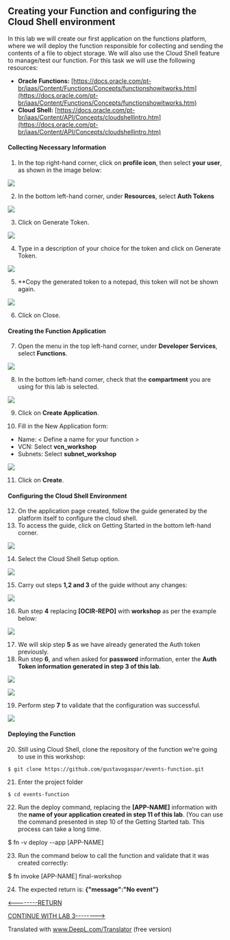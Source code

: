 ﻿## Creating your Function and configuring the Cloud Shell environment

 In this lab we will create our first application on the functions platform, where we will deploy the function responsible for collecting and sending the contents of a file to object storage. We will also use the Cloud Shell feature to manage/test our function.
 For this task we will use the following resources:
 
 - **Oracle Functions:** [https://docs.oracle.com/pt-br/iaas/Content/Functions/Concepts/functionshowitworks.htm](https://docs.oracle.com/pt-br/iaas/Content/Functions/Concepts/functionshowitworks.htm)
 - **Cloud Shell:** [https://docs.oracle.com/pt-br/iaas/Content/API/Concepts/cloudshellintro.htm](https://docs.oracle.com/pt-br/iaas/Content/API/Concepts/cloudshellintro.htm)
 

#### Collecting Necessary Information
1. In the top right-hand corner, click on **profile icon**, then select **your user**, as shown in the image below:

![](./IMG/001-LAB2.PNG)

2. In the bottom left-hand corner, under **Resources**, select **Auth Tokens**

![](./IMG/002-LAB2.PNG)

3. Click on Generate Token.

![](./IMG/003-LAB2.PNG)

4. Type in a description of your choice for the token and click on Generate Token.

![](./IMG/004-LAB2.PNG)

5. **Copy the generated token to a notepad, this token will not be shown again.

![](./IMG/005-LAB2.PNG)

6. Click on Close.

#### Creating the Function Application
7. Open the menu in the top left-hand corner, under **Developer Services**, select **Functions**.

![](./IMG/006-LAB2.PNG)

8. In the bottom left-hand corner, check that the **compartment** you are using for this lab is selected.

![](./IMG/007-LAB2.PNG)

9. Click on **Create Application**.

10. Fill in the New Application form:
- Name: < Define a name for your function >
- VCN: Select **vcn_workshop**
- Subnets: Select **subnet_workshop**

![](./IMG/008-LAB2.PNG)

11. Click on **Create**.
#### Configuring the Cloud Shell Environment
12. On the application page created, follow the guide generated by the platform itself to configure the cloud shell.
13. To access the guide, click on Getting Started in the bottom left-hand corner.

![](./IMG/009-LAB2.PNG)

14. Select the Cloud Shell Setup option.

![](./IMG/010-LAB2.PNG)

15. Carry out steps **1,2 and 3** of the guide without any changes:

![](./IMG/011-LAB2.PNG)

16. Run step **4** replacing **[OCIR-REPO]** with **workshop** as per the example below:

![](./IMG/012-LAB2.PNG)

17. We will skip step **5** as we have already generated the Auth token previously.
18. Run step **6**, and when asked for **password** information, enter the **Auth Token information generated in step 3 of this lab**.

![](./IMG/013-LAB2.PNG)

![](./IMG/014-LAB2.PNG)

19. Perform step **7** to validate that the configuration was successful.

![](./IMG/015-LAB2.PNG)

#### Deploying the Function
 20. Still using Cloud Shell, clone the repository of the function we're going to use in this workshop:
 

    $ git clone https://github.com/gustavogaspar/events-function.git

 21. Enter the project folder
 

    $ cd events-function

22. Run the deploy command, replacing the **[APP-NAME]** information with the **name of your application created in step 11 of this lab**. (You can use the command presented in step 10 of the Getting Started tab. This process can take a long time.

   $ fn -v deploy --app [APP-NAME]


23. Run the command below to call the function and validate that it was created correctly: 

   $ fn invoke [APP-NAME] final-workshop

24. The expected return is: **{"message":"No event"}**

[<--------RETURN](../LAB01/README.md) 


[CONTINUE WITH LAB 3-------->](../LAB03/README.md)

Translated with www.DeepL.com/Translator (free version)
